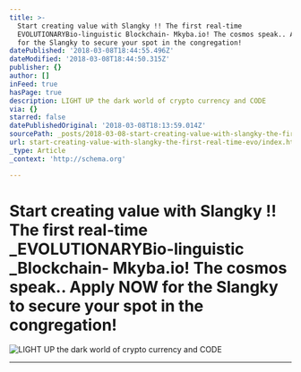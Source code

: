 ```yaml
---
title: >-
  Start creating value with Slangky !! The first real-time
  EVOLUTIONARYBio-linguistic Blockchain- Mkyba.io! The cosmos speak.. Apply NOW
  for the Slangky to secure your spot in the congregation!
datePublished: '2018-03-08T18:44:55.496Z'
dateModified: '2018-03-08T18:44:50.315Z'
publisher: {}
author: []
inFeed: true
hasPage: true
description: LIGHT UP the dark world of crypto currency and CODE
via: {}
starred: false
datePublishedOriginal: '2018-03-08T18:13:59.014Z'
sourcePath: _posts/2018-03-08-start-creating-value-with-slangky-the-first-real-time-evo.md
url: start-creating-value-with-slangky-the-first-real-time-evo/index.html
_type: Article
_context: 'http://schema.org'

---
```

# Start creating value with Slangky !! The first real-time _EVOLUTIONARYBio-linguistic _Blockchain- Mkyba.io! The cosmos speak.. Apply NOW for the Slangky to secure your spot in the congregation!
![LIGHT UP the dark world of crypto currency and CODE](https://the-grid-user-content.s3-us-west-2.amazonaws.com/be02964d-12d3-4d82-bb75-58e1c261e9e1.jpg)

---